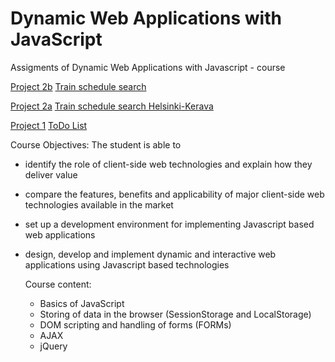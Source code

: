 # Dynamic Web Applications with JavaScript
Assigments of Dynamic Web Applications with Javascript - course


[Project 2b](https://github.com/Lalefal/Dynamic-Web-Applications-with-Javascript/tree/main/Projekti2b) <a href="https://lalefal-junahaku.netlify.app/"> Train schedule search</a>

[Project 2a](https://github.com/Lalefal/Dynamic-Web-Applications-with-Javascript/tree/main/Projekti2) <a href="https://lalefal-aikatauluhaku.netlify.app/"> Train schedule search Helsinki-Kerava</a>

[Project 1](https://github.com/Lalefal/Dynamic-Web-Applications-with-Javascript/tree/main/Projekti1) <a href="https://to00bl10projekti1.netlify.app/"> ToDo List</a>


Course Objectives: The student is able to
- identify the role of client-side web technologies and explain how they deliver value
- compare the features, benefits and applicability of major client-side web technologies available in the market
- set up a development environment for implementing Javascript based web applications
- design, develop and implement dynamic and interactive web applications using Javascript based technologies

  Course content:
  - Basics of JavaScript
  - Storing of data in the browser (SessionStorage and LocalStorage)
  - DOM scripting and handling of forms (FORMs)
  - AJAX
  - jQuery
